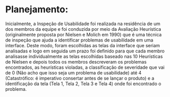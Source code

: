 # Planejamento:

Inicialmente, a Inspeção de Usabilidade foi realizada na residência de um dos membros da equipe e foi conduzida por meio da Avaliação Heurística (originalmente proposta por Nielsen e Molich em 1990) que é uma técnica de inspeção que ajuda a identificar problemas de usabilidade em uma interface. 
Deste modo, foram escolhidas as telas da interface que seriam analisadas e logo em seguida um prazo foi definido para que cada membro analisasse individualmente as telas escolhidas baseado nas 10 Heurísticas de Nielsen e depois todos os membros descreveram os problemas encontrados, as heurísticas violadas, a classificação de severidade que vai de 0 (Não acho que isso seja um problema de usabilidade) até 4 (Catastrófico: é imperativo consertar antes de se lançar o produto) e a identificação da tela (Tela 1, Tela 2, Tela 3 e Tela 4) onde foi encontrado o problema. 
 
